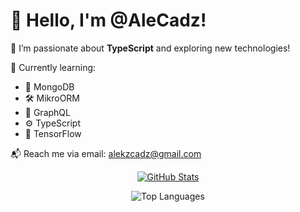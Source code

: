 <h1>👋 Hello, I'm @AleCadz!</h1>

<p>🚀 I’m passionate about <strong>TypeScript</strong> and exploring new technologies!</p>

<p>🌱 Currently learning:</p>
<ul>
  <li>🔗 MongoDB</li>
  <li>🛠 MikroORM</li>
  <li>🎯 GraphQL</li>
  <li>⚙️ TypeScript</li>
  <li>🧠 TensorFlow</li>
</ul>

<p>📬 Reach me via email: <a href="mailto:alekzcadz@gmail.com">alekzcadz@gmail.com</a></p>

<p align="center">
  <a href="https://github.com/anuraghazra/github-readme-stats">
    <img src="https://github-readme-stats.vercel.app/api?username=AleCadz" alt="GitHub Stats" />
  </a>
</p>

<p align="center">
  <img src="https://github-readme-stats.vercel.app/api/top-langs/?username=AleCadz&langs_count=8&hide=CMake,PHP,Dart" alt="Top Languages" />
</p>
